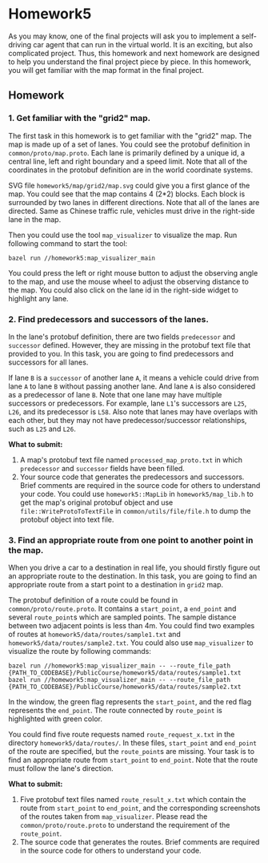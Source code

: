 # Homework5

As you may know, one of the final projects will ask you to implement a self-driving car agent that can run in the virtual world. It is an exciting, but also complicated project. Thus, this homework and next homework are designed to help you understand the final project piece by piece. In this homework, you will get familiar with the map format in the final project. 

## Homework

### 1. Get familiar with the "grid2" map. 

The first task in this homework is to get familiar with the "grid2" map. The map is made up of a set of lanes. You could see the protobuf definition in `common/proto/map.proto`. Each lane is primarily defined by a unique id, a central line, left and right boundary and a speed limit. Note that all of the coordinates in the protobuf definition are in the world coordinate systems. 

SVG file `homework5/map/grid2/map.svg` could give you a first glance of the map. You could see that the map contains 4 (2*2) blocks. Each block is surrounded by two lanes in different directions. Note that all of the lanes are directed. Same as Chinese traffic rule, vehicles must drive in the right-side lane in the map. 

Then you could use the tool `map_visualizer` to visualize the map. Run following command to start the tool:

```
bazel run //homework5:map_visualizer_main
```

You could press the left or right mouse button to adjust the observing angle to the map, and use the mouse wheel to adjust the observing distance to the map. You could also click on the lane id in the right-side widget to highlight any lane. 

### 2. Find predecessors and successors of the lanes. 

In the lane's protobuf definition, there are two fields `predecessor` and `successor` defined. However, they are missing in the protobuf text file that provided to you. In this task, you are going to find predecessors and successors for all lanes. 

If lane `B` is a `successor` of another lane `A`, it means a vehicle could drive from lane `A` to lane `B` without passing another lane. And lane `A` is also considered as a predecessor of lane `B`. Note that one lane may have multiple successors or predecessors. For example, lane `L1`'s successors are `L25`, `L26`, and its predecessor is `L58`. Also note that lanes may have overlaps with each other, but they may not have predecessor/successor relationships, such as `L25` and `L26`. 

**What to submit:** 
1. A map's protobuf text file named `processed_map_proto.txt` in which `predecessor` and `successor` fields have been filled. 
2. Your source code that generates the predecessors and successors. Brief comments are required in the source code for others to understand your code. You could use `homework5::MapLib` in `homework5/map_lib.h` to get the map's original protobuf object and use `file::WriteProtoToTextFile` in `common/utils/file/file.h` to dump the protobuf object into text file. 


### 3. Find an appropriate route from one point to another point in the map. 

When you drive a car to a destination in real life, you should firstly figure out an appropriate route to the destination. In this task, you are going to find an appropriate route from a start point to a destination in `grid2` map. 

The protobuf definition of a route could be found in `common/proto/route.proto`. It contains a `start_point`, a `end_point` and several `route_point`s which are sampled points. The sample distance between two adjacent points is less than 4m. You could find two examples of routes at `homework5/data/routes/sample1.txt` and `homework5/data/routes/sample2.txt`. You could also use `map_visualizer` to visualize the route by following commands:

```
bazel run //homework5:map_visualizer_main -- --route_file_path {PATH_TO_CODEBASE}/PublicCourse/homework5/data/routes/sample1.txt
bazel run //homework5:map_visualizer_main -- --route_file_path {PATH_TO_CODEBASE}/PublicCourse/homework5/data/routes/sample2.txt
```

In the window, the green flag represents the `start_point`, and the red flag represents the `end_point`. The route connected by `route_point` is highlighted with green color. 

You could find five route requests named `route_request_x.txt` in the directory `homework5/data/routes/`. In these files, `start_point` and `end_point` of the route are specified, but the `route_point`s are missing. Your task is to find an appropriate route from `start_point` to `end_point`. Note that the route must follow the lane's direction. 

**What to submit:** 
1. Five protobuf text files named `route_result_x.txt` which contain the route from `start_point` to `end_point`, and the corresponding screenshots of the routes taken from `map_visualizer`. Please read the `common/proto/route.proto` to understand the requirement of the `route_point`. 
2. The source code that generates the routes. Brief comments are required in the source code for others to understand your code. 

